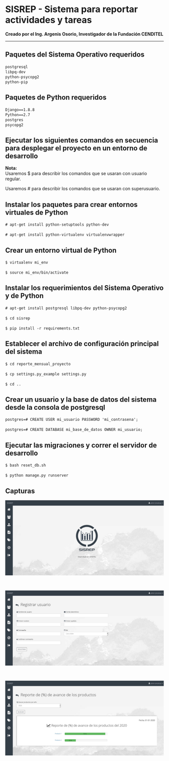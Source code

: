 <h1>SISREP - Sistema para reportar actividades y tareas</h1>

<b>Creado por el Ing. Argenis Osorio, Investigador de la Fundación CENDITEL</b>

<hr />

## Paquetes del Sistema Operativo requeridos
```
postgresql
libpq-dev
python-psycopg2
python-pip
```

## Paquetes de Python requeridos
```
Django==1.8.8
Python==2.7
postgres
psycopg2
```

<h2>Ejecutar los siguientes comandos en secuencia para desplegar el proyecto en un entorno de desarrollo</h2>

<b>Nota:</b>
<br />
Usaremos $ para describir los comandos que se usaran con usuario regular.

Usaremos # para describir los comandos que se usaran con superusuario. 

## Instalar los paquetes para crear entornos virtuales de Python
```
# apt-get install python-setuptools python-dev

# apt-get install python-virtualenv virtualenvwrapper
```

## Crear un entorno virtual de Python
```
$ virtualenv mi_env

$ source mi_env/bin/activate
```

##  Instalar los requerimientos del Sistema Operativo y de Python
```
# apt-get install postgresql libpq-dev python-psycopg2

$ cd sisrep

$ pip install -r requirements.txt 
```

## Establecer el archivo de configuración principal del sistema
```
$ cd reporte_mensual_proyecto

$ cp settings.py_example settings.py

$ cd ..
```

## Crear un usuario y la base de datos del sistema desde la consola de postgresql
```
postgres=# CREATE USER mi_usuario PASSWORD 'mi_contrasena';

postgres=# CREATE DATABASE mi_base_de_datos OWNER mi_usuario;
```

## Ejecutar las migraciones y correr el servidor de desarrollo
```
$ bash reset_db.sh

$ python manage.py runserver
```

## Capturas
![captura-1.jpg](captura-1.jpg "captura-1.jpg")

<br />

![captura-2.jpg](captura-2.jpg "captura-2.jpg")

<br />

![captura-3.jpg](captura-3.jpg "captura-3.jpg")
